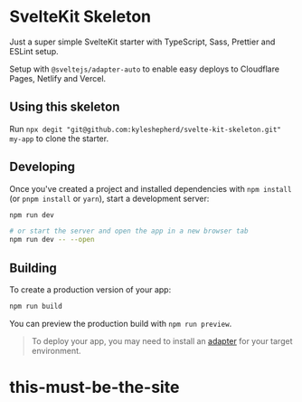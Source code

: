 # SvelteKit Skeleton

Just a super simple SvelteKit starter with TypeScript, Sass, Prettier and ESLint setup.

Setup with `@sveltejs/adapter-auto` to enable easy deploys to Cloudflare Pages, Netlify and Vercel.

## Using this skeleton

Run `npx degit "git@github.com:kyleshepherd/svelte-kit-skeleton.git" my-app` to clone the starter.

## Developing

Once you've created a project and installed dependencies with `npm install` (or `pnpm install` or `yarn`), start a development server:

```bash
npm run dev

# or start the server and open the app in a new browser tab
npm run dev -- --open
```

## Building

To create a production version of your app:

```bash
npm run build
```

You can preview the production build with `npm run preview`.

> To deploy your app, you may need to install an [adapter](https://kit.svelte.dev/docs/adapters) for your target environment.
# this-must-be-the-site
